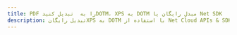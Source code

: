 ---title: PDF را به  تبدیل کنیدDOTM، XPS به DOTM مبدل رایگان یا Net SDKdescription: تبدیل رایگانXPS به DOTM با استفاده از Net Cloud APIs & SDK همچنین اسناد PDF را در Cloud ایجاد، ویرایش و رندر کنید.---